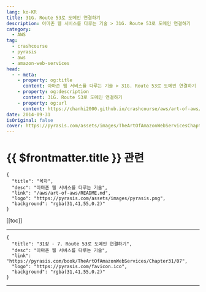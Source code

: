 ```yaml
---
lang: ko-KR
title: 31G. Route 53로 도메인 연결하기
description: 아마존 웹 서비스를 다루는 기술 > 31G. Route 53로 도메인 연결하기
category:
  - AWS
tag: 
  - crashcourse
  - pyrasis
  - aws 
  - amazon-web-services
head:
  - - meta:
    - property: og:title
      content: 아마존 웹 서비스를 다루는 기술 > 31G. Route 53로 도메인 연결하기
    - property: og:description
      content: 31G. Route 53로 도메인 연결하기
    - property: og:url
      content: https://chanhi2000.github.io/crashcourse/aws/art-of-aws/31G.html
date: 2014-09-31
isOriginal: false
cover: https://pyrasis.com/assets/images/TheArtOfAmazonWebServicesChapter31/13_.png
---
```


# {{ $frontmatter.title }} 관련

```component VPCard
{
  "title": "목차",
  "desc": "아마존 웹 서비스를 다루는 기술",
  "link": "/aws/art-of-aws/README.md",
  "logo": "https://pyrasis.com/assets/images/pyrasis.png",
  "background": "rgba(31,41,55,0.2)"
}
```

[[toc]]

---

```component VPCard
{
  "title": "31장 - 7. Route 53로 도메인 연결하기",
  "desc": "아마존 웹 서비스를 다루는 기술",
  "link": "https://pyrasis.com/book/TheArtOfAmazonWebServices/Chapter31/07",
  "logo": "https://pyrasis.com/favicon.ico",
  "background": "rgba(31,41,55,0.2)"
}
```

<!-- TODO: 작성 -->

---

<TagLinks />
